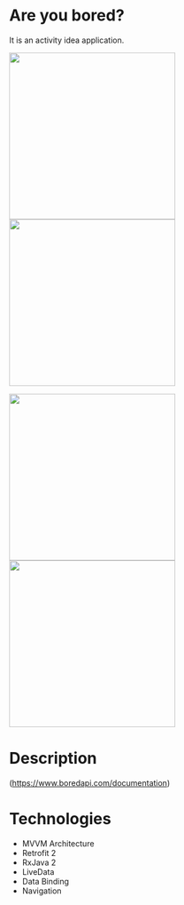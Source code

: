 # Are you bored?

It is an activity idea application.

<img src="https://user-images.githubusercontent.com/10815175/144270306-f49d6b71-d07b-4b9e-81a4-a63fa83117da.png" width="300"> <img src="https://user-images.githubusercontent.com/10815175/144270317-387922c1-21e1-4f2a-ae80-9663985e1071.png" width="300"> 

<img src="https://user-images.githubusercontent.com/10815175/144270334-9b8cafbf-da2c-4dd1-a05f-0712058a3d0b.png" width="300">  <img src="https://user-images.githubusercontent.com/10815175/144270346-1ed96015-585d-43ee-af55-a54d34b0dfa8.png" width="300"> 

# Description

(https://www.boredapi.com/documentation)

# Technologies

- MVVM Architecture
- Retrofit 2
- RxJava 2
- LiveData
- Data Binding
- Navigation
